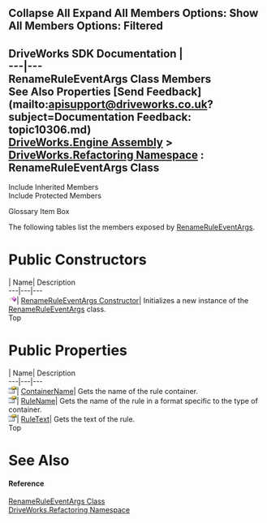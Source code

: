        

 Collapse All Expand All  Members Options: Show All  Members Options: Filtered   
---  
DriveWorks SDK Documentation  |   
---|---  
RenameRuleEventArgs Class Members   
See Also Properties [Send Feedback](mailto:apisupport@driveworks.co.uk?subject=Documentation Feedback: topic10306.md)  
[DriveWorks.Engine Assembly](topic2156.md) > [DriveWorks.Refactoring Namespace](topic10266.md) : RenameRuleEventArgs Class  
---  
  
Include Inherited Members    
Include Protected Members  


Glossary Item Box

The following tables list the members exposed by [RenameRuleEventArgs](topic10306.md).

# Public Constructors

| Name| Description  
---|---|---  
![Public Constructor](dotnetimages/publicConstructor.gif)| [RenameRuleEventArgs Constructor](topic10313.md)| Initializes a new instance of the [RenameRuleEventArgs](topic10306.md) class.   
Top

# Public Properties

| Name| Description  
---|---|---  
![Public Property](dotnetimages/publicProperty.gif)| [ContainerName](topic10314.md)| Gets the name of the rule container.   
![Public Property](dotnetimages/publicProperty.gif)| [RuleName](topic10315.md)| Gets the name of the rule in a format specific to the type of container.   
![Public Property](dotnetimages/publicProperty.gif)| [RuleText](topic10316.md)| Gets the text of the rule.   
Top

# See Also

#### Reference

[RenameRuleEventArgs Class](topic10306.md)   
[DriveWorks.Refactoring Namespace](topic10266.md)



